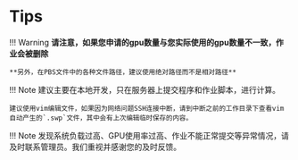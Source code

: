 # Tips

!!! Warning
    **请注意，如果您申请的gpu数量与您实际使用的gpu数量不一致，作业会被删除**  

    **另外，在PBS文件中的各种文件路径，建议使用绝对路径而不是相对路径**

!!! Note
    建议主要在本地开发，只在服务器上提交程序和作业脚本，进行计算。  

    建议使用vim编辑文件，如果因为网络问题SSH连接中断，请到中断之前的工作目录下查看vim自动产生的`.swp`文件，其中会有上次编辑临时保存的内容。

!!! Note 
    发现系统负载过高、GPU使用率过高、作业不能正常提交等异常情况，请及时联系管理员。我们重视并感谢您的及时反馈。
